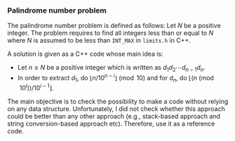 ### Palindrome number problem

The palindrome number problem is defined as follows:
Let $N$ be a positive integer. The problem requires to find all integers less than or equal to $N$ where $N$ is assumed to be less than `INT_MAX` in `limits.h` in C++. 

A solution is given as a C++ code whose main idea is:

- Let $n\leq N$ be a positive integer which is written as $d_1d_2\cdots d_{n-1}d_n$. 
- In order to extract $d_1$, do $\lfloor{n/10^{n-i}}\rfloor\pmod{10}$ and for $d_n$, do $\lfloor(n\pmod{10^i})/10^{i-1}\rfloor$.

The main objective is to check the possibility to make a code without relying on any data structure.
Unfortunately, I did not check whether this approach could be better than any other approach (e.g., stack-based approach and string conversion-based approach etc). Therefore, use it as a reference code.
